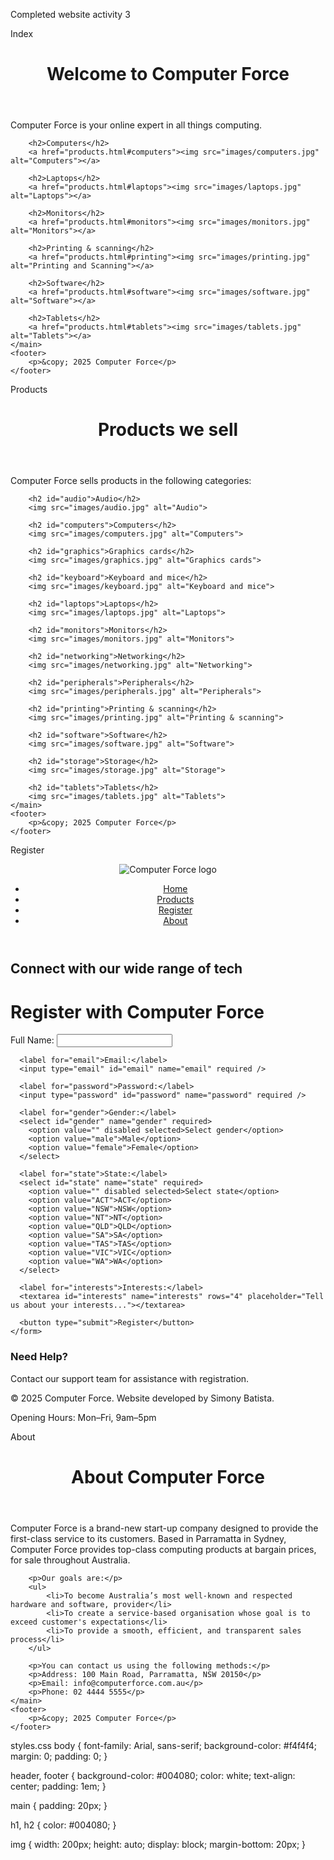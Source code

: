 Completed website activity 3

Index
<!DOCTYPE html>
<html lang="en">
<head>
    <meta charset="UTF-8">
    <title>Home - Computer Force</title>
    <link rel="stylesheet" href="styles.css">
</head>
<body>
    <header>
        <h1>Welcome to Computer Force</h1>
    </header>
    <main>
        <p>Computer Force is your online expert in all things computing.</p>

        <h2>Computers</h2>
        <a href="products.html#computers"><img src="images/computers.jpg" alt="Computers"></a>

        <h2>Laptops</h2>
        <a href="products.html#laptops"><img src="images/laptops.jpg" alt="Laptops"></a>

        <h2>Monitors</h2>
        <a href="products.html#monitors"><img src="images/monitors.jpg" alt="Monitors"></a>

        <h2>Printing & scanning</h2>
        <a href="products.html#printing"><img src="images/printing.jpg" alt="Printing and Scanning"></a>

        <h2>Software</h2>
        <a href="products.html#software"><img src="images/software.jpg" alt="Software"></a>

        <h2>Tablets</h2>
        <a href="products.html#tablets"><img src="images/tablets.jpg" alt="Tablets"></a>
    </main>
    <footer>
        <p>&copy; 2025 Computer Force</p>
    </footer>
</body>
</html>

Products
<!DOCTYPE html>
<html lang="en">
<head>
    <meta charset="UTF-8">
    <title>Products - Computer Force</title>
    <link rel="stylesheet" href="styles.css">
</head>
<body>
    <header>
        <h1>Products we sell</h1>
    </header>
    <main>
        <p>Computer Force sells products in the following categories:</p>

        <h2 id="audio">Audio</h2>
        <img src="images/audio.jpg" alt="Audio">

        <h2 id="computers">Computers</h2>
        <img src="images/computers.jpg" alt="Computers">

        <h2 id="graphics">Graphics cards</h2>
        <img src="images/graphics.jpg" alt="Graphics cards">

        <h2 id="keyboard">Keyboard and mice</h2>
        <img src="images/keyboard.jpg" alt="Keyboard and mice">

        <h2 id="laptops">Laptops</h2>
        <img src="images/laptops.jpg" alt="Laptops">

        <h2 id="monitors">Monitors</h2>
        <img src="images/monitors.jpg" alt="Monitors">

        <h2 id="networking">Networking</h2>
        <img src="images/networking.jpg" alt="Networking">

        <h2 id="peripherals">Peripherals</h2>
        <img src="images/peripherals.jpg" alt="Peripherals">

        <h2 id="printing">Printing & scanning</h2>
        <img src="images/printing.jpg" alt="Printing & scanning">

        <h2 id="software">Software</h2>
        <img src="images/software.jpg" alt="Software">

        <h2 id="storage">Storage</h2>
        <img src="images/storage.jpg" alt="Storage">

        <h2 id="tablets">Tablets</h2>
        <img src="images/tablets.jpg" alt="Tablets">
    </main>
    <footer>
        <p>&copy; 2025 Computer Force</p>
    </footer>
</body>
</html>

Register
<!DOCTYPE html>
<html lang="en">
<head>
  <meta charset="UTF-8" />
  <meta name="viewport" content="width=device-width, initial-scale=1.0"/>
  <title>Register - Computer Force</title>
  <link rel="stylesheet" href="styles.css" />
</head>
<body>
  <header>
    <img src="images/logo.png" alt="Computer Force logo" />
    <nav>
      <ul>
        <li><a href="index.html">Home</a></li>
        <li><a href="products.html">Products</a></li>
        <li><a href="register.html">Register</a></li>
        <li><a href="about.html">About</a></li>
      </ul>
    </nav>
  </header>

  <section class="cta-banner">
    <h2>Connect with our wide range of tech</h2>
  </section>

  <main>
    <h1>Register with Computer Force</h1>
    <form action="#" method="post">
      <label for="fullname">Full Name:</label>
      <input type="text" id="fullname" name="fullname" required />

      <label for="email">Email:</label>
      <input type="email" id="email" name="email" required />

      <label for="password">Password:</label>
      <input type="password" id="password" name="password" required />

      <label for="gender">Gender:</label>
      <select id="gender" name="gender" required>
        <option value="" disabled selected>Select gender</option>
        <option value="male">Male</option>
        <option value="female">Female</option>
      </select>

      <label for="state">State:</label>
      <select id="state" name="state" required>
        <option value="" disabled selected>Select state</option>
        <option value="ACT">ACT</option>
        <option value="NSW">NSW</option>
        <option value="NT">NT</option>
        <option value="QLD">QLD</option>
        <option value="SA">SA</option>
        <option value="TAS">TAS</option>
        <option value="VIC">VIC</option>
        <option value="WA">WA</option>
      </select>

      <label for="interests">Interests:</label>
      <textarea id="interests" name="interests" rows="4" placeholder="Tell us about your interests..."></textarea>

      <button type="submit">Register</button>
    </form>
  </main>

  <aside>
    <h3>Need Help?</h3>
    <p>Contact our support team for assistance with registration.</p>
  </aside>

  <footer>
    <p>&copy; 2025 Computer Force. Website developed by Simony Batista.</p>
    <p>Opening Hours: Mon–Fri, 9am–5pm</p>
  </footer>
</body>
</html>

About
<!DOCTYPE html>
<html lang="en">
<head>
    <meta charset="UTF-8">
    <title>About - Computer Force</title>
    <link rel="stylesheet" href="styles.css">
</head>
<body>
    <header>
        <h1>About Computer Force</h1>
    </header>
    <main>
        <p>Computer Force is a brand-new start-up company designed to provide the first-class service to its customers. Based in Parramatta in Sydney, Computer Force provides top-class computing products at bargain prices, for sale throughout Australia.</p>

        <p>Our goals are:</p>
        <ul>
            <li>To become Australia’s most well-known and respected hardware and software, provider</li>
            <li>To create a service-based organisation whose goal is to exceed customer's expectations</li>
            <li>To provide a smooth, efficient, and transparent sales process</li>
        </ul>

        <p>You can contact us using the following methods:</p>
        <p>Address: 100 Main Road, Parramatta, NSW 20150</p>
        <p>Email: info@computerforce.com.au</p>
        <p>Phone: 02 4444 5555</p>
    </main>
    <footer>
        <p>&copy; 2025 Computer Force</p>
    </footer>
</body>
</html>

styles.css 
body {
    font-family: Arial, sans-serif;
    background-color: #f4f4f4;
    margin: 0;
    padding: 0;
}

header, footer {
    background-color: #004080;
    color: white;
    text-align: center;
    padding: 1em;
}

main {
    padding: 20px;
}

h1, h2 {
    color: #004080;
}

img {
    width: 200px;
    height: auto;
    display: block;
    margin-bottom: 20px;
}

